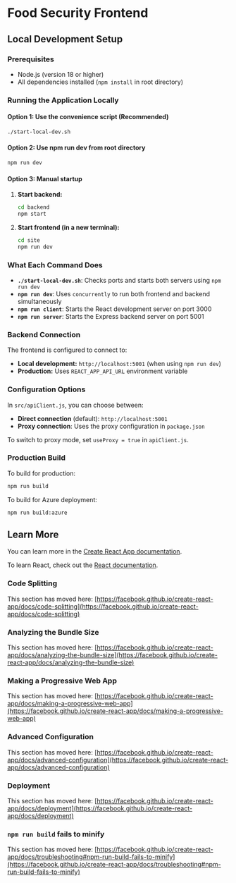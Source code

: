 # Food Security Frontend

## Local Development Setup

### Prerequisites
- Node.js (version 18 or higher)
- All dependencies installed (`npm install` in root directory)

### Running the Application Locally

#### Option 1: Use the convenience script (Recommended)
```bash
./start-local-dev.sh
```

#### Option 2: Use npm run dev from root directory
```bash
npm run dev
```

#### Option 3: Manual startup
1. **Start backend:**
   ```bash
   cd backend
   npm start
   ```

2. **Start frontend (in a new terminal):**
   ```bash
   cd site
   npm run dev
   ```

### What Each Command Does

- **`./start-local-dev.sh`**: Checks ports and starts both servers using `npm run dev`
- **`npm run dev`**: Uses `concurrently` to run both frontend and backend simultaneously
- **`npm run client`**: Starts the React development server on port 3000
- **`npm run server`**: Starts the Express backend server on port 5001

### Backend Connection

The frontend is configured to connect to:
- **Local development:** `http://localhost:5001` (when using `npm run dev`)
- **Production:** Uses `REACT_APP_API_URL` environment variable

### Configuration Options

In `src/apiClient.js`, you can choose between:
- **Direct connection** (default): `http://localhost:5001`
- **Proxy connection**: Uses the proxy configuration in `package.json`

To switch to proxy mode, set `useProxy = true` in `apiClient.js`.

### Production Build

To build for production:
```bash
npm run build
```

To build for Azure deployment:
```bash
npm run build:azure
```

## Learn More

You can learn more in the [Create React App documentation](https://facebook.github.io/create-react-app/docs/getting-started).

To learn React, check out the [React documentation](https://reactjs.org/).

### Code Splitting

This section has moved here: [https://facebook.github.io/create-react-app/docs/code-splitting](https://facebook.github.io/create-react-app/docs/code-splitting)

### Analyzing the Bundle Size

This section has moved here: [https://facebook.github.io/create-react-app/docs/analyzing-the-bundle-size](https://facebook.github.io/create-react-app/docs/analyzing-the-bundle-size)

### Making a Progressive Web App

This section has moved here: [https://facebook.github.io/create-react-app/docs/making-a-progressive-web-app](https://facebook.github.io/create-react-app/docs/making-a-progressive-web-app)

### Advanced Configuration

This section has moved here: [https://facebook.github.io/create-react-app/docs/advanced-configuration](https://facebook.github.io/create-react-app/docs/advanced-configuration)

### Deployment

This section has moved here: [https://facebook.github.io/create-react-app/docs/deployment](https://facebook.github.io/create-react-app/docs/deployment)

### `npm run build` fails to minify

This section has moved here: [https://facebook.github.io/create-react-app/docs/troubleshooting#npm-run-build-fails-to-minify](https://facebook.github.io/create-react-app/docs/troubleshooting#npm-run-build-fails-to-minify)
